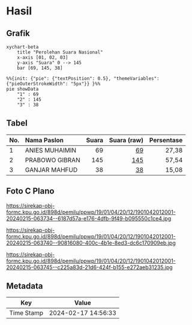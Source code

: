 # Hasil

## Grafik

```mermaid
xychart-beta
    title "Perolehan Suara Nasional"
    x-axis [01, 02, 03]
    y-axis "Suara" 0 --> 145
    bar [69, 145, 38]
```

```mermaid
%%{init: {"pie": {"textPosition": 0.5}, "themeVariables": {"pieOuterStrokeWidth": "5px"}} }%%
pie showData
    "1" : 69
    "2" : 145
    "3" : 38
```

## Tabel

| No. | Nama Paslon    | Suara | Suara (raw) | Persentase |
|:--- |:-------------- | -----:| -----------:| ----------:|
| 1   | ANIES MUHAIMIN | 69    | [69][p-1]   | 27,38      |
| 2   | PRABOWO GIBRAN | 145   | [145][p-2]  | 57,54      |
| 3   | GANJAR MAHFUD  | 38    | [38][p-3]   | 15,08      |


[p-1]: https://github.com/gigit-pemilu/pemilu-2024/blob/main/pilpres/hitung-suara/sub/19-kepulauan-bangka-belitung/sub/01-bangka/sub/04-mendo-barat/sub/2012-rukam/sub/001-tps/sub/paslon-1.txt
[p-2]: https://github.com/gigit-pemilu/pemilu-2024/blob/main/pilpres/hitung-suara/sub/19-kepulauan-bangka-belitung/sub/01-bangka/sub/04-mendo-barat/sub/2012-rukam/sub/001-tps/sub/paslon-2.txt
[p-3]: https://github.com/gigit-pemilu/pemilu-2024/blob/main/pilpres/hitung-suara/sub/19-kepulauan-bangka-belitung/sub/01-bangka/sub/04-mendo-barat/sub/2012-rukam/sub/001-tps/sub/paslon-3.txt

## Foto C Plano

https://sirekap-obj-formc.kpu.go.id/898d/pemilu/ppwp/19/01/04/20/12/1901042012001-20240215-063734--6187d57a-e176-4dfb-9f49-b095550c1ce4.jpg

https://sirekap-obj-formc.kpu.go.id/898d/pemilu/ppwp/19/01/04/20/12/1901042012001-20240215-063740--90816080-400c-4b1e-8ed3-dc6c170909eb.jpg

https://sirekap-obj-formc.kpu.go.id/898d/pemilu/ppwp/19/01/04/20/12/1901042012001-20240215-063745--c225a83d-21d6-424f-b155-e272aeb31235.jpg


## Metadata

| Key        | Value               |
| ---------- | ------------------- |
| Time Stamp | 2024-02-17 14:56:33 |



